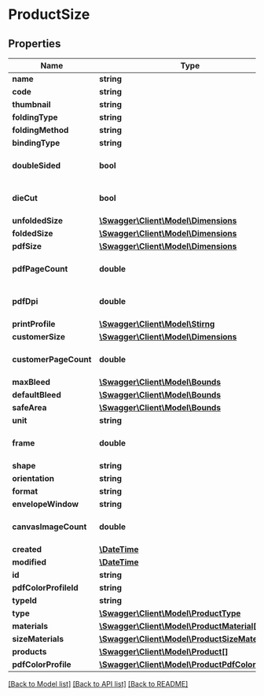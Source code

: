 # ProductSize

## Properties
Name | Type | Description | Notes
------------ | ------------- | ------------- | -------------
**name** | **string** |  | 
**code** | **string** |  | 
**thumbnail** | **string** |  | [optional] 
**foldingType** | **string** |  | [optional] 
**foldingMethod** | **string** |  | [optional] 
**bindingType** | **string** |  | [optional] 
**doubleSided** | **bool** |  | [optional] [default to false]
**dieCut** | **bool** |  | [optional] [default to false]
**unfoldedSize** | [**\Swagger\Client\Model\Dimensions**](Dimensions.md) |  | [optional] 
**foldedSize** | [**\Swagger\Client\Model\Dimensions**](Dimensions.md) |  | [optional] 
**pdfSize** | [**\Swagger\Client\Model\Dimensions**](Dimensions.md) |  | [optional] 
**pdfPageCount** | **double** |  | [optional] [default to 1.0]
**pdfDpi** | **double** |  | [optional] [default to 300.0]
**printProfile** | [**\Swagger\Client\Model\Stirng**](Stirng.md) |  | [optional] 
**customerSize** | [**\Swagger\Client\Model\Dimensions**](Dimensions.md) |  | [optional] 
**customerPageCount** | **double** |  | [optional] [default to 1.0]
**maxBleed** | [**\Swagger\Client\Model\Bounds**](Bounds.md) |  | [optional] 
**defaultBleed** | [**\Swagger\Client\Model\Bounds**](Bounds.md) |  | [optional] 
**safeArea** | [**\Swagger\Client\Model\Bounds**](Bounds.md) |  | [optional] 
**unit** | **string** |  | [optional] 
**frame** | **double** |  | [optional] [default to 0.0]
**shape** | **string** |  | [optional] 
**orientation** | **string** |  | [optional] 
**format** | **string** |  | 
**envelopeWindow** | **string** |  | [optional] 
**canvasImageCount** | **double** |  | [optional] [default to 0.0]
**created** | [**\DateTime**](\DateTime.md) |  | [optional] 
**modified** | [**\DateTime**](\DateTime.md) |  | [optional] 
**id** | **string** |  | [optional] 
**pdfColorProfileId** | **string** |  | [optional] 
**typeId** | **string** |  | [optional] 
**type** | [**\Swagger\Client\Model\ProductType**](ProductType.md) |  | [optional] 
**materials** | [**\Swagger\Client\Model\ProductMaterial[]**](ProductMaterial.md) |  | [optional] 
**sizeMaterials** | [**\Swagger\Client\Model\ProductSizeMaterial[]**](ProductSizeMaterial.md) |  | [optional] 
**products** | [**\Swagger\Client\Model\Product[]**](Product.md) |  | [optional] 
**pdfColorProfile** | [**\Swagger\Client\Model\ProductPdfColorProfile**](ProductPdfColorProfile.md) |  | [optional] 

[[Back to Model list]](../README.md#documentation-for-models) [[Back to API list]](../README.md#documentation-for-api-endpoints) [[Back to README]](../README.md)


